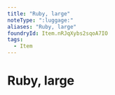 ```yaml
---
title: "Ruby, large"
noteType: ":luggage:"
aliases: "Ruby, large"
foundryId: Item.nRJqXybs2sqoA7IO
tags:
  - Item
---
```


# Ruby, large
